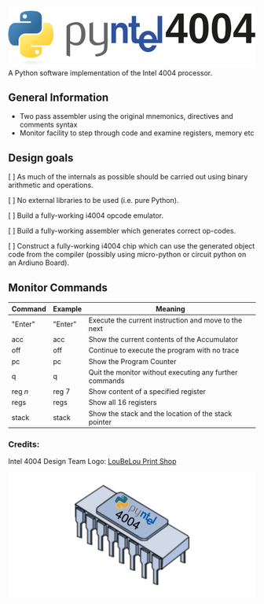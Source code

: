 ![Pyntel 4004 Logo](./images/pyntel4004.svg)
A Python software implementation of the Intel 4004 processor.

## General Information
- Two pass assembler using the original mnemonics, directives and comments syntax
- Monitor facility to step through code and examine registers, memory etc

## Design goals
[ ] As much of the internals as possible should be carried out using binary arithmetic and operations.

[ ] No external libraries to be used (i.e. pure Python).

[ ] Build a fully-working i4004 opcode emulator.

[ ] Build a fully-working assembler which generates correct op-codes.

[ ] Construct a fully-working i4004 chip which can use the generated object code from the compiler (possibly using micro-python or circuit python on an Ardiuno Board).


## Monitor Commands

| Command | Example | Meaning |
|---------|---------|---------|
| "Enter" | "Enter" | Execute the current instruction and move to the next |
|  acc   |   acc    | Show the current contents of the Accumulator |
|  off    |  off    | Continue to execute the program with no trace |
|   pc    |   pc    | Show the Program Counter |
|    q    |    q    | Quit the monitor without executing any further commands |
|  reg *n*  |  reg 7  | Show content of a specified register |
|  regs   |  regs   | Show all 16 registers |
| stack   |  stack  | Show the stack and the location of the stack pointer |


### Credits:
Intel 4004 Design Team
Logo: [LouBeLou Print Shop](Www.psloubelou.com)

![Pyntel 4004 Logo](./images/Pyntel4001_chip.png)

